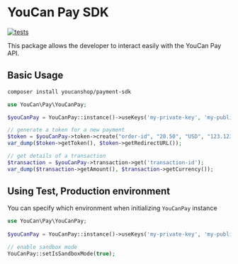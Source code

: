 # YouCan Pay SDK

[![tests](https://github.com/NextmediaMa/youcan-payment-php-sdk/actions/workflows/tests.yml/badge.svg)](https://github.com/NextmediaMa/youcan-payment-php-sdk/actions/workflows/tests.yml)

This package allows the developer to interact easily with the YouCan Pay API.

## Basic Usage

```bash
composer install youcanshop/payment-sdk
```

```php
use YouCan\Pay\YouCanPay;

$youCanPay = YouCanPay::instance()->useKeys('my-private-key', 'my-public-key');

// generate a token for a new payment
$token = $youCanPay->token->create("order-id", "20.50", "USD", "123.123.123.123");
var_dump($token->getToken(), $token->getRedirectURL());

// get details of a transaction
$transaction = $youCanPay->transaction->get('transaction-id');
var_dump($transaction->getAmount(), $transaction->getCurrency());
```

## Using Test, Production environment
You can specify which environment when initializing `YouCanPay` instance

```php
use YouCan\Pay\YouCanPay;
 
$youCanPay = YouCanPay::instance()->useKeys('my-private-key', 'my-public-key');

// enable sandbox mode
YouCanPay::setIsSandboxMode(true);
```
